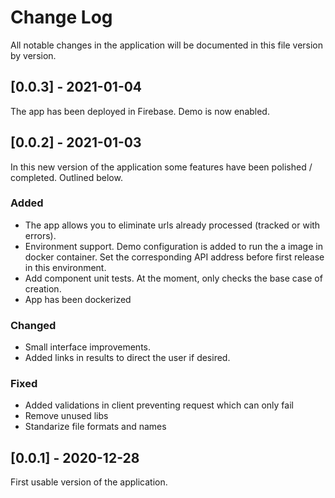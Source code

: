 
# Change Log
All notable changes in the application will be documented in this file version by version.

## [0.0.3] - 2021-01-04

The app has been deployed in Firebase. Demo is now enabled.

## [0.0.2] - 2021-01-03
 
In this new version of the application some features have been polished / completed. Outlined below.
 
### Added
- The app allows you to eliminate urls already processed (tracked or with errors).
- Environment support. Demo configuration is added to run the a image in docker container. Set the corresponding API address before first release in this environment.
- Add component unit tests. At the moment, only checks the base case of creation.
- App has been dockerized 
 
### Changed
- Small interface improvements.
- Added links in results to direct the user if desired.
 
### Fixed
- Added validations in client preventing request which can only fail
- Remove unused libs
- Standarize file formats and names
 
## [0.0.1] - 2020-12-28
  
First usable version of the application.